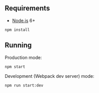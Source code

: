 ## Requirements

- [Node.js](https://nodejs.org/en/) 6+

```shell
npm install
```


## Running
Production mode:

```shell
npm start
```

Development (Webpack dev server) mode:

```shell
npm run start:dev
```
